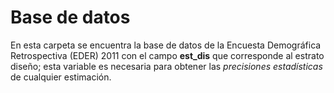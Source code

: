 # Base de datos


En esta carpeta se encuentra la base de datos de la Encuesta Demográfica Retrospectiva (EDER) 2011 con el campo **est_dis** que corresponde al estrato diseño; esta variable es necesaria para obtener las _precisiones estadísticas_ de cualquier estimación.
